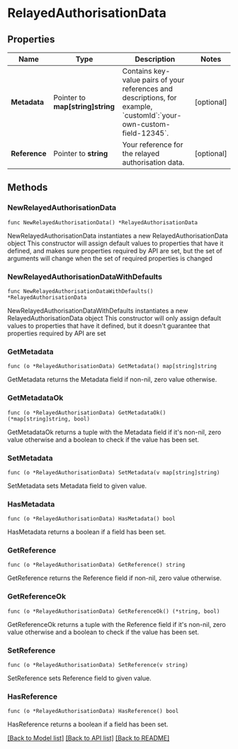 # RelayedAuthorisationData

## Properties

Name | Type | Description | Notes
------------ | ------------- | ------------- | -------------
**Metadata** | Pointer to **map[string]string** | Contains key-value pairs of your references and descriptions, for example, &#x60;customId&#x60;:&#x60;your-own-custom-field-12345&#x60;. | [optional] 
**Reference** | Pointer to **string** | Your reference for the relayed authorisation data. | [optional] 

## Methods

### NewRelayedAuthorisationData

`func NewRelayedAuthorisationData() *RelayedAuthorisationData`

NewRelayedAuthorisationData instantiates a new RelayedAuthorisationData object
This constructor will assign default values to properties that have it defined,
and makes sure properties required by API are set, but the set of arguments
will change when the set of required properties is changed

### NewRelayedAuthorisationDataWithDefaults

`func NewRelayedAuthorisationDataWithDefaults() *RelayedAuthorisationData`

NewRelayedAuthorisationDataWithDefaults instantiates a new RelayedAuthorisationData object
This constructor will only assign default values to properties that have it defined,
but it doesn't guarantee that properties required by API are set

### GetMetadata

`func (o *RelayedAuthorisationData) GetMetadata() map[string]string`

GetMetadata returns the Metadata field if non-nil, zero value otherwise.

### GetMetadataOk

`func (o *RelayedAuthorisationData) GetMetadataOk() (*map[string]string, bool)`

GetMetadataOk returns a tuple with the Metadata field if it's non-nil, zero value otherwise
and a boolean to check if the value has been set.

### SetMetadata

`func (o *RelayedAuthorisationData) SetMetadata(v map[string]string)`

SetMetadata sets Metadata field to given value.

### HasMetadata

`func (o *RelayedAuthorisationData) HasMetadata() bool`

HasMetadata returns a boolean if a field has been set.

### GetReference

`func (o *RelayedAuthorisationData) GetReference() string`

GetReference returns the Reference field if non-nil, zero value otherwise.

### GetReferenceOk

`func (o *RelayedAuthorisationData) GetReferenceOk() (*string, bool)`

GetReferenceOk returns a tuple with the Reference field if it's non-nil, zero value otherwise
and a boolean to check if the value has been set.

### SetReference

`func (o *RelayedAuthorisationData) SetReference(v string)`

SetReference sets Reference field to given value.

### HasReference

`func (o *RelayedAuthorisationData) HasReference() bool`

HasReference returns a boolean if a field has been set.


[[Back to Model list]](../README.md#documentation-for-models) [[Back to API list]](../README.md#documentation-for-api-endpoints) [[Back to README]](../README.md)


